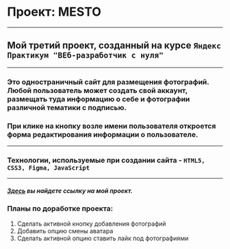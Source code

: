 # Проект: MESTO
---

## Мой третий проект, созданный на курсе `Яндекс Практикум "ВЕб-разработчик с нуля"`
***
### Это одностраничный сайт для размещения фотографий. Любой пользователь может создать свой аккаунт, размещать туда информацию о себе и фотографии различной тематики с подписью.
### При клике на кнопку возле имени пользователя откроется форма редактирования информации о пользователе.
***
### Технологии, используемые при создании сайта - `HTML5, CSS3, Figma, JavaScript`
***
##### *[Здесь](https://polinalashchanka.github.io/mesto/) вы найдете ссылку на мой проект.*

### Планы по доработке проекта:
1. Сделать активной кнопку добавления фотографий
2. Добавить опцию смены аватара
3. Сделать активной опцию ставить лайк под фотографиями

